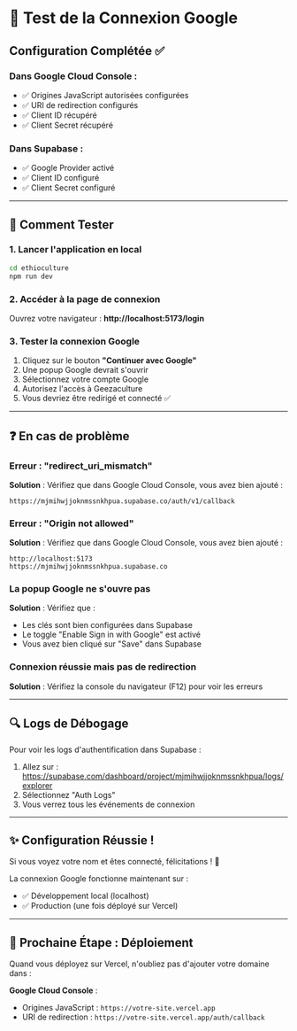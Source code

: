 # 🧪 Test de la Connexion Google

## Configuration Complétée ✅

### Dans Google Cloud Console :
- ✅ Origines JavaScript autorisées configurées
- ✅ URI de redirection configurés
- ✅ Client ID récupéré
- ✅ Client Secret récupéré

### Dans Supabase :
- ✅ Google Provider activé
- ✅ Client ID configuré
- ✅ Client Secret configuré

---

## 🧪 Comment Tester

### 1. Lancer l'application en local

```bash
cd ethioculture
npm run dev
```

### 2. Accéder à la page de connexion

Ouvrez votre navigateur : **http://localhost:5173/login**

### 3. Tester la connexion Google

1. Cliquez sur le bouton **"Continuer avec Google"**
2. Une popup Google devrait s'ouvrir
3. Sélectionnez votre compte Google
4. Autorisez l'accès à Geezaculture
5. Vous devriez être redirigé et connecté ✅

---

## ❓ En cas de problème

### Erreur : "redirect_uri_mismatch"
**Solution** : Vérifiez que dans Google Cloud Console, vous avez bien ajouté :
```
https://mjmihwjjoknmssnkhpua.supabase.co/auth/v1/callback
```

### Erreur : "Origin not allowed"
**Solution** : Vérifiez que dans Google Cloud Console, vous avez bien ajouté :
```
http://localhost:5173
https://mjmihwjjoknmssnkhpua.supabase.co
```

### La popup Google ne s'ouvre pas
**Solution** : Vérifiez que :
- Les clés sont bien configurées dans Supabase
- Le toggle "Enable Sign in with Google" est activé
- Vous avez bien cliqué sur "Save" dans Supabase

### Connexion réussie mais pas de redirection
**Solution** : Vérifiez la console du navigateur (F12) pour voir les erreurs

---

## 🔍 Logs de Débogage

Pour voir les logs d'authentification dans Supabase :
1. Allez sur : https://supabase.com/dashboard/project/mjmihwjjoknmssnkhpua/logs/explorer
2. Sélectionnez "Auth Logs"
3. Vous verrez tous les événements de connexion

---

## ✨ Configuration Réussie !

Si vous voyez votre nom et êtes connecté, félicitations ! 🎉

La connexion Google fonctionne maintenant sur :
- ✅ Développement local (localhost)
- ✅ Production (une fois déployé sur Vercel)

---

## 🚀 Prochaine Étape : Déploiement

Quand vous déployez sur Vercel, n'oubliez pas d'ajouter votre domaine dans :

**Google Cloud Console** :
- Origines JavaScript : `https://votre-site.vercel.app`
- URI de redirection : `https://votre-site.vercel.app/auth/callback`


